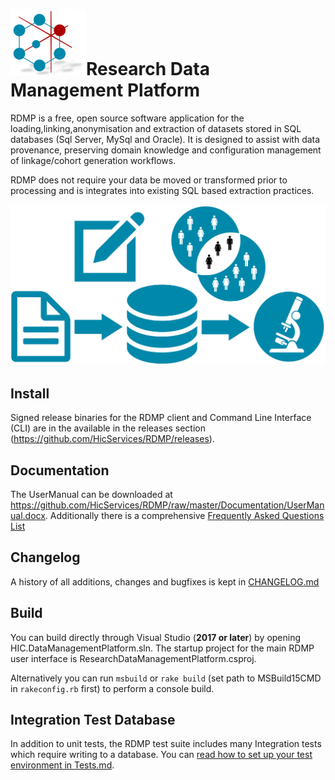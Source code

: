 # ![logo](/Application/ResearchDataManagementPlatform/Icon/mainsmall.png)Research Data Management Platform
RDMP is a free, open source software application for the loading,linking,anonymisation and extraction of datasets stored in SQL databases (Sql Server, MySql and Oracle).  It is designed to assist with data provenance, preserving domain knowledge and configuration management of linkage/cohort generation workflows.

RDMP does not require your data be moved or transformed prior to processing and is integrates into existing SQL based extraction practices.

![image](./Application/ResearchDataManagementPlatform/Icon/RdmpFlow.svg?sanitize=true)

## Install

Signed release binaries for the RDMP client and Command Line Interface (CLI) are in the available in the releases section (https://github.com/HicServices/RDMP/releases).

## Documentation

The UserManual can be downloaded at <https://github.com/HicServices/RDMP/raw/master/Documentation/UserManual.docx>.  Additionally there is a comprehensive [Frequently Asked Questions List](Documentation/CodeTutorials/FAQ.md)

## Changelog

A history of all additions, changes and bugfixes is kept in [CHANGELOG.md](./CHANGELOG.md)

## Build

You can build directly through Visual Studio (**2017 or later**) by opening HIC.DataManagementPlatform.sln.  The startup project for the main RDMP user interface is ResearchDataManagementPlatform.csproj.

Alternatively you can run `msbuild` or `rake build` (set path to MSBuild15CMD in `rakeconfig.rb` first) to perform a console build.

## Integration Test Database
In addition to unit tests, the RDMP test suite includes many Integration tests which require writing to a database.  You can [read how to set up your test environment in Tests.md](Documentation/CodeTutorials/Tests.md).
